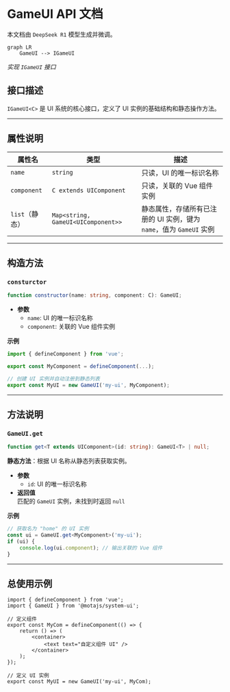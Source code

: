 # GameUI API 文档

本文档由 `DeepSeek R1` 模型生成并微调。

```mermaid
graph LR
    GameUI --> IGameUI
```

_实现 `IGameUI` 接口_

## 接口描述

`IGameUI<C>` 是 UI 系统的核心接口，定义了 UI 实例的基础结构和静态操作方法。

---

## 属性说明

| 属性名         | 类型                               | 描述                                                                |
| -------------- | ---------------------------------- | ------------------------------------------------------------------- |
| `name`         | `string`                           | 只读，UI 的唯一标识名称                                             |
| `component`    | `C extends UIComponent`            | 只读，关联的 Vue 组件实例                                           |
| `list`（静态） | `Map<string, GameUI<UIComponent>>` | 静态属性，存储所有已注册的 UI 实例，键为 `name`，值为 `GameUI` 实例 |

---

## 构造方法

### `consturctor`

```typescript
function constructor(name: string, component: C): GameUI;
```

-   **参数**
    -   `name`: UI 的唯一标识名称
    -   `component`: 关联的 Vue 组件实例

**示例**

```typescript
import { defineComponent } from 'vue';

export const MyComponent = defineComponent(...);

// 创建 UI 实例并自动注册到静态列表
export const MyUI = new GameUI('my-ui', MyComponent);
```

---

## 方法说明

### `GameUI.get`

```typescript
function get<T extends UIComponent>(id: string): GameUI<T> | null;
```

**静态方法**：根据 UI 名称从静态列表获取实例。

-   **参数**
    -   `id`: UI 的唯一标识名称
-   **返回值**  
    匹配的 `GameUI` 实例，未找到时返回 `null`

**示例**

```typescript
// 获取名为 "home" 的 UI 实例
const ui = GameUI.get<MyComponent>('my-ui');
if (ui) {
    console.log(ui.component); // 输出关联的 Vue 组件
}
```

---

## 总使用示例

```tsx
import { defineComponent } from 'vue';
import { GameUI } from '@motajs/system-ui';

// 定义组件
export const MyCom = defineComponent(() => {
    return () => (
        <container>
            <text text="自定义组件 UI" />
        </container>
    );
});

// 定义 UI 实例
export const MyUI = new GameUI('my-ui', MyCom);
```
